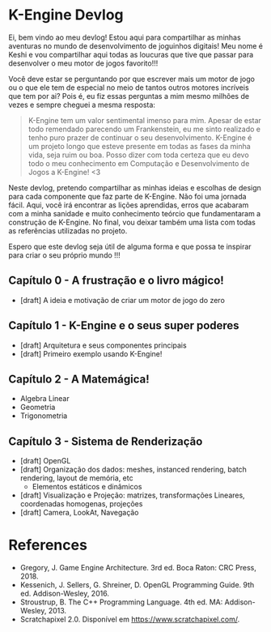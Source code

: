 # K-Engine Devlog

Ei, bem vindo ao meu devlog! Estou aqui para compartilhar as minhas aventuras no mundo de desenvolvimento de joguinhos digitais! Meu nome é Keshi e vou compartilhar aqui todas as loucuras que tive que passar para desenvolver o meu motor de jogos favorito!!!

Você deve estar se perguntando por que escrever mais um motor de jogo ou o que ele tem de especial no meio de tantos outros motores incríveis que tem por ai? Pois é, eu fiz essas perguntas a mim mesmo milhões de vezes e sempre cheguei a mesma resposta:

> K-Engine tem um valor sentimental imenso para mim. Apesar de estar todo remendado parecendo um Frankenstein, eu me sinto realizado e tenho puro prazer de continuar o seu desenvolvimento. K-Engine é um projeto longo que esteve presente em todas as fases da minha vida, seja ruim ou boa. Posso dizer com toda certeza que eu devo todo o meu conhecimento em Computação e Desenvolvimento de Jogos a K-Engine! <3

Neste devlog, pretendo compartilhar as minhas ideias e escolhas de design para cada componente que faz parte de K-Engine. Não foi uma jornada fácil. Aqui, você irá encontrar as lições aprendidas, erros que acabaram com a minha sanidade e muito conhecimento teórcio que fundamentaram a construção de K-Engine. No final, vou deixar também uma lista com todas as referências utilizadas no projeto.

Espero que este devlog seja útil de alguma forma e que possa te inspirar para criar o seu próprio mundo !!!


## Capítulo 0 - A frustração e o livro mágico!

- [draft] A ideia e motivação de criar um motor de jogo do zero


## Capítulo 1 - K-Engine e o seus super poderes

- [draft] Arquitetura e seus componentes principais
- [draft] Primeiro exemplo usando K-Engine!


## Capítulo 2 - A Matemágica!

- Algebra Linear
- Geometria
- Trigonometria


## Capítulo 3 - Sistema de Renderização

- [draft] OpenGL
- [draft] Organização dos dados: meshes, instanced rendering, batch rendering, layout de memória, etc
  - Elementos estáticos e dinâmicos
- [draft] Visualização e Projeção: matrizes, transformações Lineares, coordenadas homogenas, projeções
- [draft] Camera, LookAt, Navegação


# References

- Gregory, J. Game Engine Architecture. 3rd ed. Boca Raton: CRC Press, 2018.
- Kessenich, J. Sellers, G. Shreiner, D. OpenGL Programming Guide. 9th ed. Addison-Wesley, 2016.
- Stroustrup, B. The C++ Programming Language. 4th ed. MA: Addison-Wesley, 2013.
- Scratchapixel 2.0. Disponível em https://www.scratchapixel.com/.
